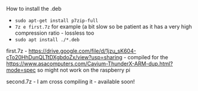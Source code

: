How to install the .deb 



- ``sudo apt-get install p7zip-full`` 
- ``7z e first.7z`` for example (a bit slow so be patient as it has a very high compression ratio - lossless too
- ``sudo apt install ./*.deb``



first.7z - https://drive.google.com/file/d/1jzu_sK604-cTo20HhDunQLTtDXgbdoZx/view?usp=sharing - compiled for the https://www.asacomputers.com/Cavium-ThunderX-ARM-dup.html?mode=spec so might not work on the raspberry pi

second.7z - I am cross compiling it - available soon!
